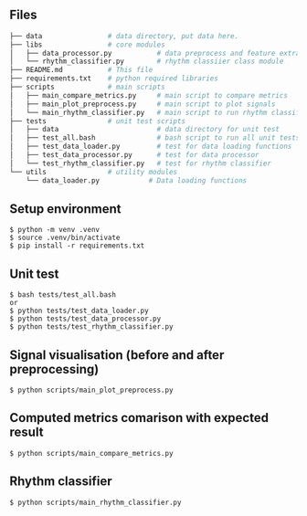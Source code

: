 ## Files

``` bash
├── data                # data directory, put data here.
├── libs                # core modules
│   ├── data_processor.py           # data preprocess and feature extraction
│   └── rhythm_classifier.py        # rhythm classiier class module
├── README.md           # This file
├── requirements.txt    # python required libraries
├── scripts             # main scripts
│   ├── main_compare_metrics.py     # main script to compare metrics
│   ├── main_plot_preprocess.py     # main script to plot signals
│   └── main_rhythm_classifier.py   # main script to run rhythm classifier
├── tests               # unit test scripts
│   ├── data                        # data directory for unit test
│   ├── test_all.bash               # bash script to run all unit tests
│   ├── test_data_loader.py         # test for data loading functions
│   ├── test_data_processor.py      # test for data processor
│   └── test_rhythm_classifier.py   # test for rhythm classifier
└── utils               # utility modules
    └── data_loader.py            # Data loading functions
```

## Setup environment

``` shell
$ python -m venv .venv
$ source .venv/bin/activate
$ pip install -r requirements.txt
```

## Unit test

``` shell
$ bash tests/test_all.bash
or
$ python tests/test_data_loader.py
$ python tests/test_data_processor.py
$ python tests/test_rhythm_classifier.py
```

## Signal visualisation (before and after preprocessing)

``` shell
$ python scripts/main_plot_preprocess.py
```

## Computed metrics comarison with expected result

``` shell
$ python scripts/main_compare_metrics.py
```

## Rhythm classifier
``` shell
$ python scripts/main_rhythm_classifier.py
```
